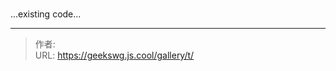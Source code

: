 # 

<style>
  .aside-collection {
    transition: all 0.3s ease;
  }
  
  @media screen and (max-width: 768px) {
    .aside-collection {
      position: fixed;
      right: -300px;
      top: 60px;
      width: 300px;
      background: #fff;
      height: calc(100vh - 60px);
      z-index: 999;
      padding: 20px;
      box-shadow: -2px 0 8px rgba(0,0,0,0.1);
    }
  
    .aside-collection.show {
      right: 0;
    }
  
    .aside-toggle {
      display: block;
      position: fixed;
      right: 10px;
      top: 70px;
      width: 40px;
      height: 40px;
      background: #fff;
      border-radius: 50%;
      box-shadow: 0 2px 8px rgba(0,0,0,0.1);
      z-index: 1000;
      cursor: pointer;
    }
  }
  
  [data-theme="dark"] .aside-collection {
    background: #252627;
  }
  </style>
  
  <div class="aside-toggle" onclick="toggleAside()">
    <i class="fas fa-bars"></i>
  </div>
  
  <div class="aside-collection">
    <!-- 原有的aside内容 -->
    ...existing code...
  </div>
  
  <script>
  function toggleAside() {
    document.querySelector('.aside-collection').classList.toggle('show');
  }
  </script>

---

> 作者: <no value>  
> URL: https://geekswg.js.cool/gallery/t/  

